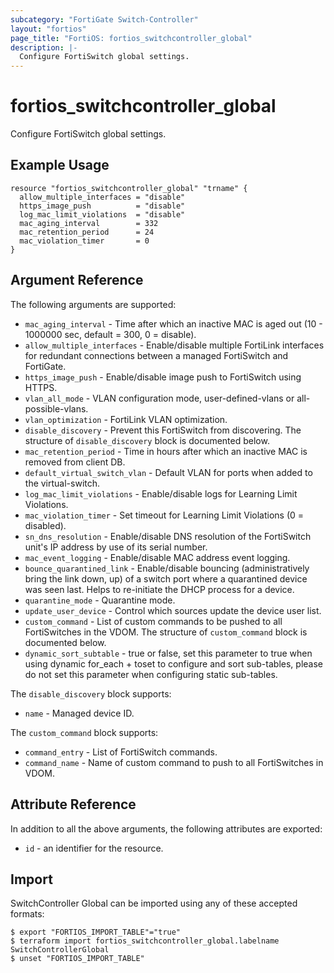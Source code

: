 ```yaml
---
subcategory: "FortiGate Switch-Controller"
layout: "fortios"
page_title: "FortiOS: fortios_switchcontroller_global"
description: |-
  Configure FortiSwitch global settings.
---
```


# fortios_switchcontroller_global
Configure FortiSwitch global settings.

## Example Usage

```hcl
resource "fortios_switchcontroller_global" "trname" {
  allow_multiple_interfaces = "disable"
  https_image_push          = "disable"
  log_mac_limit_violations  = "disable"
  mac_aging_interval        = 332
  mac_retention_period      = 24
  mac_violation_timer       = 0
}
```

## Argument Reference

The following arguments are supported:

* `mac_aging_interval` - Time after which an inactive MAC is aged out (10 - 1000000 sec, default = 300, 0 = disable).
* `allow_multiple_interfaces` - Enable/disable multiple FortiLink interfaces for redundant connections between a managed FortiSwitch and FortiGate.
* `https_image_push` - Enable/disable image push to FortiSwitch using HTTPS.
* `vlan_all_mode` - VLAN configuration mode, user-defined-vlans or all-possible-vlans.
* `vlan_optimization` - FortiLink VLAN optimization.
* `disable_discovery` - Prevent this FortiSwitch from discovering. The structure of `disable_discovery` block is documented below.
* `mac_retention_period` - Time in hours after which an inactive MAC is removed from client DB.
* `default_virtual_switch_vlan` - Default VLAN for ports when added to the virtual-switch.
* `log_mac_limit_violations` - Enable/disable logs for Learning Limit Violations.
* `mac_violation_timer` - Set timeout for Learning Limit Violations (0 = disabled).
* `sn_dns_resolution` - Enable/disable DNS resolution of the FortiSwitch unit's IP address by use of its serial number.
* `mac_event_logging` - Enable/disable MAC address event logging.
* `bounce_quarantined_link` - Enable/disable bouncing (administratively bring the link down, up) of a switch port where a quarantined device was seen last. Helps to re-initiate the DHCP process for a device.
* `quarantine_mode` - Quarantine mode.
* `update_user_device` - Control which sources update the device user list.
* `custom_command` - List of custom commands to be pushed to all FortiSwitches in the VDOM. The structure of `custom_command` block is documented below.
* `dynamic_sort_subtable` - true or false, set this parameter to true when using dynamic for_each + toset to configure and sort sub-tables, please do not set this parameter when configuring static sub-tables.

The `disable_discovery` block supports:

* `name` - Managed device ID.

The `custom_command` block supports:

* `command_entry` - List of FortiSwitch commands.
* `command_name` - Name of custom command to push to all FortiSwitches in VDOM.


## Attribute Reference

In addition to all the above arguments, the following attributes are exported:
* `id` - an identifier for the resource.

## Import

SwitchController Global can be imported using any of these accepted formats:
```
$ export "FORTIOS_IMPORT_TABLE"="true"
$ terraform import fortios_switchcontroller_global.labelname SwitchControllerGlobal
$ unset "FORTIOS_IMPORT_TABLE"
```
